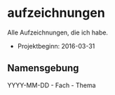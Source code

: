 # aufzeichnungen
Alle Aufzeichnungen, die ich habe.

- Projektbeginn: 2016-03-31

## Namensgebung
YYYY-MM-DD - Fach - Thema <Hochlader>
